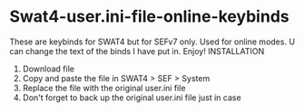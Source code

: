 # Swat4-user.ini-file-online-keybinds
These are keybinds for SWAT4 but for SEFv7 only. Used for online modes. U can change the text of the binds I have put in. Enjoy!
                                                                          INSTALLATION

1. Download file
2. Copy and paste the file in SWAT4 > SEF > System
3. Replace the file with the original user.ini file
4. Don't forget to back up the original user.ini file just in case 
